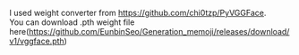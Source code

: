 I used weight converter from https://github.com/chi0tzp/PyVGGFace.  
You can download .pth weight file here(https://github.com/EunbinSeo/Generation_memoji/releases/download/v1/vggface.pth)
